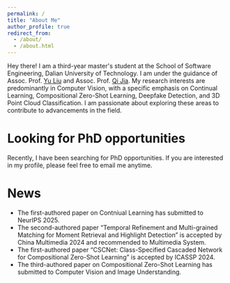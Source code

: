 ```yaml
---
permalink: /
title: "About Me"
author_profile: true
redirect_from: 
  - /about/
  - /about.html
---
```


Hey there! I am a third-year master's student at the School of Software Engineering, Dalian University of Technology. I am under the guidance of Assoc. Prof. [Yu Liu](https://liuyudut.github.io) and Assoc. Prof. [Qi Jia](http://faculty.dlut.edu.cn/guqi/zh_CN/index.htm). My research interests are predominantly in Computer Vision, with a specific emphasis on Continual Learning, Compositional Zero-Shot Learning, Deepfake Detection, and 3D Point Cloud Classification. I am passionate about exploring these areas to contribute to advancements in the field.

Looking for PhD opportunities
======
Recently, I have been searching for PhD opportunities. If you are interested in my profile, please feel free to email me anytime.

News
======
* The first-authored paper on Contniual Learning has submitted to NeurIPS 2025.
* The second-authored paper “Temporal Refinement and Multi-grained Matching for Moment Retrieval and Highlight Detection” is accepted by China Multimedia 2024 and recommended to Multimedia System.
* The first-authored paper “CSCNet: Class-Specified Cascaded Network for Compositional Zero-Shot Learning” is accepted by ICASSP 2024.
* The third-authored paper on Compositional Zero-Shot Learning has submitted to Computer Vision and Image Understanding.
